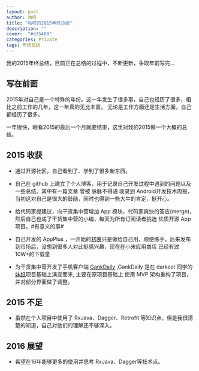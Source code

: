 ```yaml
---
layout: post
author: 咕咚
title: "咕咚的2015年终总结"
description: ""
cover:  "#d35400"
categories: Private
tags: 年终总结
---
```


我的2015年终总结，目前正在总结的过程中，不断更新，争取年前写完...

## 写在前面

2015年对自己是一个特殊的年份。这一年发生了很多事，自己也经历了很多，相比之前工作的几年，这一年真的无比丰富。
无论是工作方面还是生活方面，自己都经历了很多。

一年很快，眼看2015的最后一个月就要结束，这里对我的2015做一个大概的总结。

## 2015 收获

* 通过开源社区，自己看到了、学到了很多新东西。

* 自己在 github 上建立了个人博客，用于记录自己开发过程中遇到的问题以及一些总结。其中有一篇文章
曾被 脉脉不得语 收录到 Android开发技术周报，当初这对自己是很大的鼓励，同时也得到一些大牛的肯定，挺开心。

* 给代码家提建议，向干货集中营增加 App 模块，代码家爽快的答应(merge)，然后自己也成了干货集中营的小编，每天为所有订阅读者挑选
优质开源 App 项目。#有意义的事#

* 自己开发的 AppPlus ，一开始的[初衷](https://github.com/maoruibin/AppPlus/blob/master/doc/README_cn.md)只是做给自己用，顺便练手，后来发布到市场后，没想到很多人对此挺感兴趣，现在在小米应用商店
已经有过10W+的下载量

* 为干货集中营开发了手机客户端 [GankDaily](https://github.com/maoruibin/GankDaily) ,GankDaily 是在 darkeet 同学的[妹纸](https://github.com/drakeet/Meizhi)项目基础上演变而来,
主要在原项目基础上 使用 MVP 架构重构了项目，并对部分界面做了调整。


## 2015 不足

* 虽然在个人项目中使用了 RxJava、Dagger、Retrofit 等知识点，但是我很清楚的知道，自己对他们的理解还不够深入。

## 2016 展望

* 希望在16年能够更多的使用并思考 RxJava、Dagger等技术点。

        